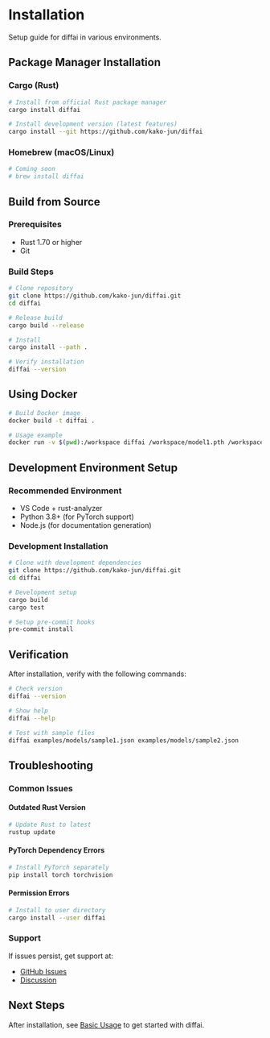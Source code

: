 # Installation

Setup guide for diffai in various environments.

## Package Manager Installation

### Cargo (Rust)

```bash
# Install from official Rust package manager
cargo install diffai

# Install development version (latest features)
cargo install --git https://github.com/kako-jun/diffai
```

### Homebrew (macOS/Linux)

```bash
# Coming soon
# brew install diffai
```

## Build from Source

### Prerequisites
- Rust 1.70 or higher
- Git

### Build Steps

```bash
# Clone repository
git clone https://github.com/kako-jun/diffai.git
cd diffai

# Release build
cargo build --release

# Install
cargo install --path .

# Verify installation
diffai --version
```

## Using Docker

```bash
# Build Docker image
docker build -t diffai .

# Usage example
docker run -v $(pwd):/workspace diffai /workspace/model1.pth /workspace/model2.pth
```

## Development Environment Setup

### Recommended Environment
- VS Code + rust-analyzer
- Python 3.8+ (for PyTorch support)
- Node.js (for documentation generation)

### Development Installation

```bash
# Clone with development dependencies
git clone https://github.com/kako-jun/diffai.git
cd diffai

# Development setup
cargo build
cargo test

# Setup pre-commit hooks
pre-commit install
```

## Verification

After installation, verify with the following commands:

```bash
# Check version
diffai --version

# Show help
diffai --help

# Test with sample files
diffai examples/models/sample1.json examples/models/sample2.json
```

## Troubleshooting

### Common Issues

#### Outdated Rust Version
```bash
# Update Rust to latest
rustup update
```

#### PyTorch Dependency Errors
```bash
# Install PyTorch separately
pip install torch torchvision
```

#### Permission Errors
```bash
# Install to user directory
cargo install --user diffai
```

### Support

If issues persist, get support at:

- [GitHub Issues](https://github.com/kako-jun/diffai/issues)
- [Discussion](https://github.com/kako-jun/diffai/discussions)

## Next Steps

After installation, see [Basic Usage](basic-usage.md) to get started with diffai.

